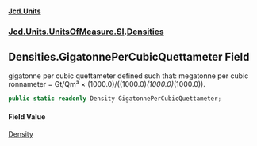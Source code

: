 #### [Jcd.Units](index.md 'index')

### [Jcd.Units.UnitsOfMeasure.SI](Jcd.Units.UnitsOfMeasure.SI.md 'Jcd.Units.UnitsOfMeasure.SI').[Densities](Densities.md 'Jcd.Units.UnitsOfMeasure.SI.Densities')

## Densities.GigatonnePerCubicQuettameter Field

gigatonne per cubic quettameter defined such that: megatonne per cubic ronnameter = Gt/Qm³ ×
(1000.0)/((1000.0)*(1000.0)*(1000.0)).

```csharp
public static readonly Density GigatonnePerCubicQuettameter;
```

#### Field Value

[Density](Density.md 'Jcd.Units.UnitTypes.Density')